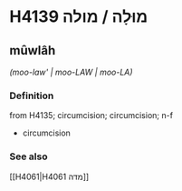 # H4139 מוּלָה / מולה

## mûwlâh

_(moo-law' | moo-LAW | moo-LA)_

### Definition

from H4135; circumcision; circumcision; n-f

- circumcision

### See also

[[H4061|H4061 מדה]]
